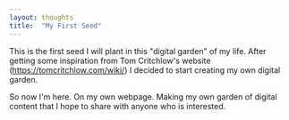 ```yaml
---
layout: thoughts
title:  "My First Seed"
---
```

This is the first seed I will plant in this "digital garden" of my life. After getting some inspiration from Tom Critchlow's website (https://tomcritchlow.com/wiki/) I decided to start creating my own digital garden.


So now I'm here. On my own webpage. Making my own garden of digital content that I hope to share with anyone who is interested. 